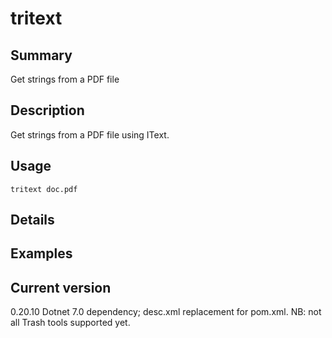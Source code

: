 # tritext

## Summary

Get strings from a PDF file

## Description

Get strings from a PDF file using IText.

## Usage

    tritext doc.pdf

## Details

## Examples

## Current version

0.20.10 Dotnet 7.0 dependency; desc.xml replacement for pom.xml. NB: not all Trash tools supported yet.

